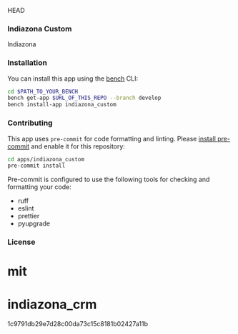 HEAD
### Indiazona Custom

Indiazona

### Installation

You can install this app using the [bench](https://github.com/frappe/bench) CLI:

```bash
cd $PATH_TO_YOUR_BENCH
bench get-app $URL_OF_THIS_REPO --branch develop
bench install-app indiazona_custom
```

### Contributing

This app uses `pre-commit` for code formatting and linting. Please [install pre-commit](https://pre-commit.com/#installation) and enable it for this repository:

```bash
cd apps/indiazona_custom
pre-commit install
```

Pre-commit is configured to use the following tools for checking and formatting your code:

- ruff
- eslint
- prettier
- pyupgrade

### License

mit
=======
# indiazona_crm
1c9791db29e7d28c00da73c15c8181b02427a11b
